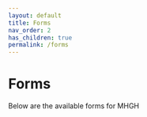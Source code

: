 ```yaml
---
layout: default
title: Forms
nav_order: 2
has_children: true
permalink: /forms
---
```


# Forms
Below are the available forms for MHGH
